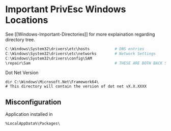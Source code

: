 # Important PrivEsc Windows Locations 
See [[Windows-Important-Directories]] for more explaination regarding directory tree.

```powershell
C:\Windows\System32\drivers\etc\hosts           # DNS entries
C:\Windows\System32\drivers\etc\networks        # Network Settings
C:\Windows\System32\drivers\config\SAM
\repair\Sam                                     # THESE ARE BOTH BACK SAM files
```

Dot Net Version
```batch
dir C:\Windows\Microsoft.Net\Framework64\
# This directory will contain the version of dot net vX.X.XXXX
```

## Misconfiguration

Application installed in 
```
%LocalAppData%\Packages\
```